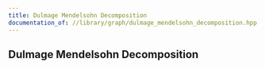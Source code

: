 ```yaml
---
title: Dulmage Mendelsohn Decomposition
documentation_of: //library/graph/dulmage_mendelsohn_decomposition.hpp
---
```

## Dulmage Mendelsohn Decomposition